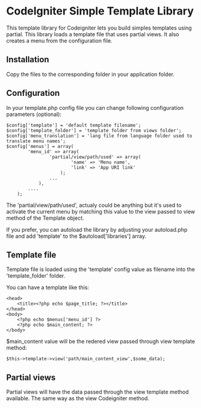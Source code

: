 CodeIgniter Simple Template Library
===================================

This template library for Codeigniter lets you build simples templates using partial. This library loads a template file that uses partial views. It also creates a menu from the configuration file.

Installation
------------

Copy the files to the corresponding folder in your application folder.

Configuration
-------------

In your template.php config file you can change following configuration parameters (optional):

    $config['template'] = 'default template filename';
    $config['template_folder'] = 'template folder from views folder';
    $config['menu_translation'] = 'lang file from language folder used to translate menu names';
    $config['menus'] = array(
            'menu_id' => array(
                    'partial/view/path/used' => array(
                            'name' => 'Menu name',
                            'link' => 'App URI link'
                        );
                    ...
                ),
            ....
        );

The 'partial/view/path/used', actualy could be anything but it's used to activate the current menu by matching this value to the view passed to view method of the Template object. 

If you prefer, you can autoload the library by adjusting your autoload.php file and add 'template' to the $autoload['libraries'] array.
    
Template file
--------------

Template file is loaded using the 'template' config value as filename into the 'template_folder' folder.

You can have a template like this:

    <head>
        <title><?php echo $page_title; ?></title>
    </head>
    <body>
        <?php echo $menus['menu_id'] ?>
        <?php echo $main_content; ?>
    </body>


$main_content value will be the redered view passed through view template method:
    
    $this->template->view('path/main_content_view',$some_data);

Partial views
-------------

Partial views will have the data passed through the view template method available. The same way as the view Codeigniter method.

